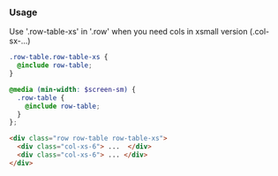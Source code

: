 ### Usage

Use '.row-table-xs' in '.row' when you need cols in xsmall version (.col-sx-...)

```scss
.row-table.row-table-xs {
  @include row-table;
}

@media (min-width: $screen-sm) {
  .row-table {
    @include row-table;
  }
};
```

```html
<div class="row row-table row-table-xs">
  <div class="col-xs-6"> ...  </div>
  <div class="col-xs-6"> ... </div>
</div>
```
